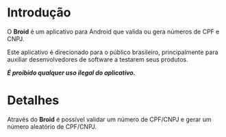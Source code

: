 # Introdução #

O **Broid** é um aplicativo para Android que valida ou gera números de CPF e CNPJ.

Este aplicativo é direcionado para o público brasileiro, principalmente para auxiliar desenvolvedores de software a testarem seus produtos.

**_É proibido qualquer uso ilegal do aplicativo._**

# Detalhes #

Através do **Broid** é possível validar um número de CPF/CNPJ e gerar um número aleatório de CPF/CNPJ.